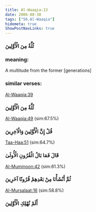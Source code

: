 ```yaml
---
title: Al-Waaqia:13
date: 2006-08-30
tags: ["56.Al-Waaqia"]
hidemeta: true 
ShowPostNavLinks: true 
---
```

### ثُلَّةٌ مِنَ الْأَوَّلِينَ
### meaning: 
A multitude from the former [generations]
### similar verses: 

[Al-Waaqia:39](/56/39)

### ثُلَّةٌ مِنَ الْأَوَّلِينَ

[Al-Waaqia:49](/56/49) (sim:67.5%)

### قُلْ إِنَّ الْأَوَّلِينَ وَالْآخِرِينَ

[Taa-Haa:51](/20/51) (sim:64.7%)

### قَالَ فَمَا بَالُ الْقُرُونِ الْأُولَىٰ

[Al-Muminoon:42](/23/42) (sim:61.3%)

### ثُمَّ أَنْشَأْنَا مِنْ بَعْدِهِمْ قُرُونًا آخَرِينَ

[Al-Mursalaat:16](/77/16) (sim:58.8%)

### أَلَمْ نُهْلِكِ الْأَوَّلِينَ
